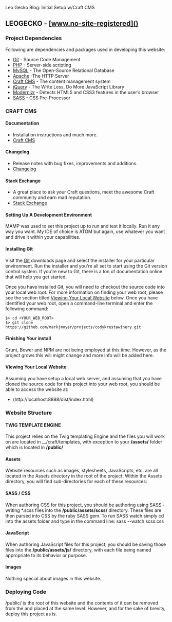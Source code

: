 Leo Gecko Blog: Initial Setup w/Craft CMS

## LEOGECKO - [www.no-site-registered]()

### Project Dependencies

Following are dependencies and packages used in developing this website:

* [Git](http://git-scm.com/) - Source Code Management
* [PHP](http://php.net) - Server-side scripting
* [MySQL](http://mysql.com) - The Open-Source Relational Database
* [Apache](https://httpd.apache.org) -The HTTP Server
* [Craft CMS](http://craftcms.com) - The content management system
* [jQuery](http://jquery.com/) - The Write Less, Do More JavaScript Library
* [Modernizr](http://modernizr.com/) - Detects HTML5 and CSS3 features in the user’s browser
* [SASS](http://sass-lang.com//) - CSS Pre-Processor


### CRAFT CMS

#### Documentation
* Installation instructions and much more.
* [Craft CMS](https://craftcms.com/docs)

#### Changelog
* Release notes with bug fixes, improvements and additions.
* [Changelog](https://craftcms.com/changelog)

#### Stack Exchange
* A great place to ask your Craft questions, meet the awesome Craft community and earn
  mad reputation.
* [Stack Exchange](https://craftcms.stackexchange.com/)

#### Setting Up A Development Environment
MAMP was used to set this project up to run and test it locally. Run it any way you want. My
IDE of choice is ATOM but again, use whatever you want and drive it within your capabilities.

#### Installing Git
Visit the [Git](http://git-scm.com/downloads) downloads page and select the installer
for your particular environment. Run the installer and you're all set to start using
the Git version control system. If you're new to Git, there is a ton of documentation
online that will help you get started.

Once you have installed Git, you will need to checkout the source code into your
local web root. For more information on finding your web root, please see the section
titled [Viewing Your Local Website](#lws) below. Once you have identified your
web root, open a command-line terminal and enter the following command:

    $> cd <YOUR_WEB_ROOT>
    $> git clone https://github.com/markjmoyer/projects/codykrestawinery.git

#### Finishing Your install
Grunt, Bower and NPM are not being employed at this time. However, as the project
grows this will might change and more info will be added here.

#### Viewing Your Local Website
Assuming you have setup a local web server, and assuming that you have cloned the
source code for this project into your web root, you should be able to access the
website at:

* (http://localhost:8888/dist/index.html)

### Website Structure

#### TWIG TEMPLATE ENGINE
This project relies on the Twig templating Engine and the files you will work on are
located in __/craft/templates, with exception to your __/assets/__ folder which is located
in __/public/__

#### Assets
Website resources such as images, stylesheets, JavaScripts, etc. are all located in
the Assets directory in the root of the project. Within the Assets directory, you
will find sub-directories for each of these resources:

#### SASS / CSS
When authoring CSS for this project, you should be authoring using SASS - writing
\*.scss files into the __/public/assets/scss/__ directory. These files are then parsed
into CSS by the ruby SASS gem. To run SASS watch simply cd into the assets folder and
type in the command line: sass --watch scss:css

#### JavaScript
When authoring JavaScript files for this project, you should be saving those files
into the __/public/assets/js/__ directory, with each file being named appropriate to
its behavior or purpose.

#### Images
Nothing special about images in this website.

### Deploying Code
/public/ is the root of this website and the contents of it can be removed from the
and placed at the same level. However, and for the sake of brevity, deploy this
project as is.
